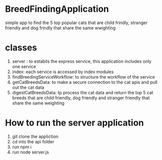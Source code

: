 # BreedFindingApplication

simple app to find the 5 top popular cats that are child frindly, stranger friendly and dog frindly that share the same wwighting

# classes

1. server : to estabils the express service, this application includes only one service
2. index: each service is accessed by index modules
3. findBreedingServiceWorkflow: to structure the workflow of the service
4. getCatBreedsData: to make a secure connection to the cat apis and pull out the cat data
5. digestCatBreedsData: tp process the cat data and return the top 5 cat breeds that are child friendly, dog friendly and stranger friendly that share the same weighting

# How to run the server application

1. git clone the appliction
2. cd into the api folder
3. run npm i
4. run node server.js
